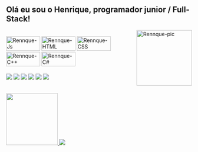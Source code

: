 ## Olá eu sou o Henrique, programador junior / Full-Stack!
<div>
<img align="right" alt="Rennque-pic" height="150" style="" src="https://mir-s3-cdn-cf.behance.net/project_modules/disp/04e7d463600577.5ab5bb7aca59d.gif"></div>

<div style="display: inline_block"><br>
  <img align="width" alt="Rennque-Js" height="39" width="92" src="https://img.shields.io/badge/JavaScript-F7DF1E?style=for-the-badge&logo=javascript&logoColor=black">
  <img align="width" alt="Rennque-HTML" height="39" width="92" src="https://img.shields.io/badge/HTML5-E34F26?style=for-the-badge&logo=html5&logoColor=white">
  <img align="width" alt="Rennque-CSS" height="39" width="92" src="https://img.shields.io/badge/CSS3-1572B6?style=for-the-badge&logo=css3&logoColor=white">
  <img align="width" alt="Rennque-C++" height="39" width="92" src="https://img.shields.io/badge/C%2B%2B-00599C?style=for-the-badge&logo=c%2B%2B&logoColor=white">
  <img align="width" alt="Rennque-C#" height="39" width="92" src="https://img.shields.io/badge/C%23-239120?style=for-the-badge&logo=c-sharp&logoColor=white">
</div>
<br>
  
<div> 
  <a href="https://www.youtube.com" target="_blank"><img src="https://img.shields.io/badge/YouTube-FF0000?style=for-the-badge&logo=youtube&logoColor=white" target="_blank"></a>
  <a href="https://instagram.com" target="_blank"><img src="https://img.shields.io/badge/-Instagram-%23E4405F?style=for-the-badge&logo=instagram&logoColor=white" target="_blank"></a>
 	<a href="https://www.twitch.tv" target="_blank"><img src="https://img.shields.io/badge/Twitch-9146FF?style=for-the-badge&logo=twitch&logoColor=white" target="_blank"></a>
 <a href="https://discord.gg" target="_blank"><img src="https://img.shields.io/badge/Discord-7289DA?style=for-the-badge&logo=discord&logoColor=white" target="_blank"></a> 
  <a href = "henrique9854@gmail.com"><img src="https://img.shields.io/badge/-Gmail-%23333?style=for-the-badge&logo=gmail&logoColor=white" target="_blank"></a>
  <a href="https://www.linkedin.com/in/henrique-fernandes-da-silva-b85561145/" target="_blank"><img src="https://img.shields.io/badge/-LinkedIn-%230077B5?style=for-the-badge&logo=linkedin&logoColor=white" target="_blank"></a> 
  
</div>

<br/>
<br>
<div>
  <a href="https://Rennque.github.io/">
  <img height="140em" src="https://github-readme-stats.vercel.app/api?username=Rennque&show_icons=true&theme=tokyonight&include_all_commits=true&count_private=true"/>
  <img right="180em" src="https://github-readme-stats.vercel.app/api/top-langs/?username=Rennque&layout=compact&theme=tokyonight&count_private=true"/>
</div>
<br/>
